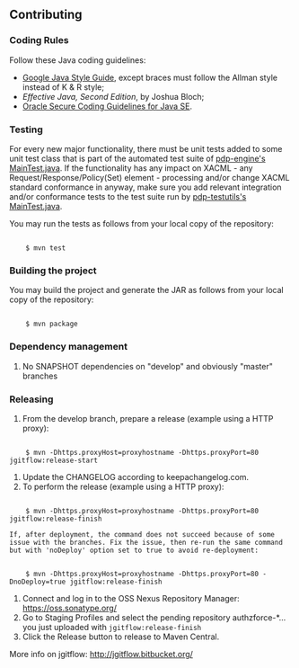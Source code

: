 ## Contributing
### Coding Rules
Follow these Java coding guidelines:
* [Google Java Style Guide](https://google.github.io/styleguide/javaguide.html), except braces must follow the Allman style instead of K & R style;
* *Effective Java, Second Edition*, by Joshua Bloch;
* [Oracle Secure Coding Guidelines for Java SE](http://www.oracle.com/technetwork/java/seccodeguide-139067.html).

### Testing
For every new major functionality, there must be unit tests added to some unit test class that is part of the automated test suite of [pdp-engine's MainTest.java](pdp-engine/src/test/java/org/ow2/authzforce/core/pdp/impl/test/MainTest.java). If the functionality has any impact on XACML - any Request/Response/Policy(Set) element - processing and/or change XACML standard conformance in anyway, make sure you add relevant integration and/or conformance tests to the test suite run by [pdp-testutils's MainTest.java](pdp-testutils/src/test/java/org/ow2/authzforce/core/pdp/testutil/test/MainTest.java).

You may run the tests as follows from your local copy of the repository:
<pre><code>
    $ mvn test
</code></pre>

### Building the project

You may build the project and generate the JAR as follows from your local copy of the repository:
<pre><code>
    $ mvn package
</code></pre>

### Dependency management
1. No SNAPSHOT dependencies on "develop" and obviously "master" branches

### Releasing
1. From the develop branch, prepare a release (example using a HTTP proxy):
<pre><code>
    $ mvn -Dhttps.proxyHost=proxyhostname -Dhttps.proxyPort=80 jgitflow:release-start
</code></pre>
1. Update the CHANGELOG according to keepachangelog.com.
1. To perform the release (example using a HTTP proxy):
<pre><code>
    $ mvn -Dhttps.proxyHost=proxyhostname -Dhttps.proxyPort=80 jgitflow:release-finish
</code></pre>
    If, after deployment, the command does not succeed because of some issue with the branches. Fix the issue, then re-run the same command but with 'noDeploy' option set to true to avoid re-deployment:
<pre><code>
    $ mvn -Dhttps.proxyHost=proxyhostname -Dhttps.proxyPort=80 -DnoDeploy=true jgitflow:release-finish
</code></pre>
1. Connect and log in to the OSS Nexus Repository Manager: https://oss.sonatype.org/
1. Go to Staging Profiles and select the pending repository authzforce-*... you just uploaded with `jgitflow:release-finish`
1. Click the Release button to release to Maven Central.

More info on jgitflow: http://jgitflow.bitbucket.org/
